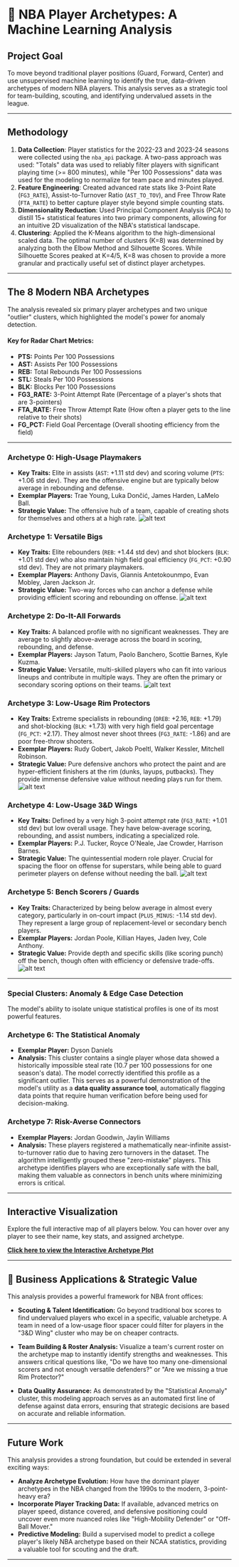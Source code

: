 # 🏀 NBA Player Archetypes: A Machine Learning Analysis

## Project Goal
To move beyond traditional player positions (Guard, Forward, Center) and use unsupervised machine learning to identify the true, data-driven archetypes of modern NBA players. This analysis serves as a strategic tool for team-building, scouting, and identifying undervalued assets in the league.

---

## Methodology
1.  **Data Collection**: Player statistics for the 2022-23 and 2023-24 seasons were collected using the `nba_api` package. A two-pass approach was used: "Totals" data was used to reliably filter players with significant playing time (>= 800 minutes), while "Per 100 Possessions" data was used for the modeling to normalize for team pace and minutes played.
2.  **Feature Engineering**: Created advanced rate stats like 3-Point Rate (`FG3_RATE`), Assist-to-Turnover Ratio (`AST_TO_TOV`), and Free Throw Rate (`FTA_RATE`) to better capture player style beyond simple counting stats.
3.  **Dimensionality Reduction**: Used Principal Component Analysis (PCA) to distill 15+ statistical features into two primary components, allowing for an intuitive 2D visualization of the NBA's statistical landscape.
4.  **Clustering**: Applied the K-Means algorithm to the high-dimensional scaled data. The optimal number of clusters (K=8) was determined by analyzing both the Elbow Method and Silhouette Scores. While Silhouette Scores peaked at K=4/5, K=8 was chosen to provide a more granular and practically useful set of distinct player archetypes.

---

## The 8 Modern NBA Archetypes

The analysis revealed six primary player archetypes and two unique "outlier" clusters, which highlighted the model's power for anomaly detection.

#### Key for Radar Chart Metrics:
* **PTS:** Points Per 100 Possessions
* **AST:** Assists Per 100 Possessions
* **REB:** Total Rebounds Per 100 Possessions
* **STL:** Steals Per 100 Possessions
* **BLK:** Blocks Per 100 Possessions
* **FG3_RATE:** 3-Point Attempt Rate (Percentage of a player's shots that are 3-pointers)
* **FTA_RATE:** Free Throw Attempt Rate (How often a player gets to the line relative to their shots)
* **FG_PCT:** Field Goal Percentage (Overall shooting efficiency from the field)
---

### Archetype 0: High-Usage Playmakers
* **Key Traits:** Elite in assists (`AST`: +1.11 std dev) and scoring volume (`PTS`: +1.06 std dev). They are the offensive engine but are typically below average in rebounding and defense.
* **Exemplar Players:** Trae Young, Luka Dončić, James Harden, LaMelo Ball.
* **Strategic Value:** The offensive hub of a team, capable of creating shots for themselves and others at a high rate.
![alt text](archetype_0_radar.png)

### Archetype 1: Versatile Bigs
* **Key Traits:** Elite rebounders (`REB`: +1.44 std dev) and shot blockers (`BLK`: +1.01 std dev) who also maintain high field goal efficiency (`FG_PCT`: +0.90 std dev). They are not primary playmakers.
* **Exemplar Players:** Anthony Davis, Giannis Antetokounmpo, Evan Mobley, Jaren Jackson Jr.
* **Strategic Value:** Two-way forces who can anchor a defense while providing efficient scoring and rebounding on offense.
![alt text](archetype_1_radar.png)


### Archetype 2: Do-It-All Forwards
* **Key Traits:** A balanced profile with no significant weaknesses. They are average to slightly above-average across the board in scoring, rebounding, and defense.
* **Exemplar Players:** Jayson Tatum, Paolo Banchero, Scottie Barnes, Kyle Kuzma.
* **Strategic Value:** Versatile, multi-skilled players who can fit into various lineups and contribute in multiple ways. They are often the primary or secondary scoring options on their teams.
![alt text](archetype_2_radar.png)

### Archetype 3: Low-Usage Rim Protectors
* **Key Traits:** Extreme specialists in rebounding (`OREB`: +2.16, `REB`: +1.79) and shot-blocking (`BLK`: +1.73) with very high field goal percentage (`FG_PCT`: +2.17). They almost never shoot threes (`FG3_RATE`: -1.86) and are poor free-throw shooters.
* **Exemplar Players:** Rudy Gobert, Jakob Poeltl, Walker Kessler, Mitchell Robinson.
* **Strategic Value:** Pure defensive anchors who protect the paint and are hyper-efficient finishers at the rim (dunks, layups, putbacks). They provide immense defensive value without needing plays run for them.
![alt text](archetype_3_radar.png)

### Archetype 4: Low-Usage 3&D Wings
* **Key Traits:** Defined by a very high 3-point attempt rate (`FG3_RATE`: +1.01 std dev) but low overall usage. They have below-average scoring, rebounding, and assist numbers, indicating a specialized role.
* **Exemplar Players:** P.J. Tucker, Royce O'Neale, Jae Crowder, Harrison Barnes.
* **Strategic Value:** The quintessential modern role player. Crucial for spacing the floor on offense for superstars, while being able to guard perimeter players on defense without needing the ball.
![alt text](archetype_4_radar.png)

### Archetype 5: Bench Scorers / Guards
* **Key Traits:** Characterized by being below average in almost every category, particularly in on-court impact (`PLUS_MINUS`: -1.14 std dev). They represent a large group of replacement-level or secondary bench players.
* **Exemplar Players:** Jordan Poole, Killian Hayes, Jaden Ivey, Cole Anthony.
* **Strategic Value:** Provide depth and specific skills (like scoring punch) off the bench, though often with efficiency or defensive trade-offs.
![alt text](archetype_5_radar.png)

---

### Special Clusters: Anomaly & Edge Case Detection

The model's ability to isolate unique statistical profiles is one of its most powerful features.

### Archetype 6: The Statistical Anomaly
* **Exemplar Player:** Dyson Daniels
* **Analysis:** This cluster contains a single player whose data showed a historically impossible steal rate (10.7 per 100 possessions for one season's data). The model correctly identified this profile as a significant outlier. This serves as a powerful demonstration of the model's utility as a **data quality assurance tool**, automatically flagging data points that require human verification before being used for decision-making.

### Archetype 7: Risk-Averse Connectors
* **Exemplar Players:** Jordan Goodwin, Jaylin Williams
* **Analysis:** These players registered a mathematically near-infinite assist-to-turnover ratio due to having zero turnovers in the dataset. The algorithm intelligently grouped these "zero-mistake" players. This archetype identifies players who are exceptionally safe with the ball, making them valuable as connectors in bench units where minimizing errors is critical.

---

## Interactive Visualization

Explore the full interactive map of all players below. You can hover over any player to see their name, key stats, and assigned archetype.

**[Click here to view the Interactive Archetype Plot](https://Peter1223.github.io/nba-player-archetypes/nba_player_archetypes_interactive_plot.html)**

---

## 💼 Business Applications & Strategic Value

This analysis provides a powerful framework for NBA front offices:

* **Scouting & Talent Identification:** Go beyond traditional box scores to find undervalued players who excel in a specific, valuable archetype. A team in need of a low-usage floor spacer could filter for players in the "3&D Wing" cluster who may be on cheaper contracts.

* **Team Building & Roster Analysis:** Visualize a team's current roster on the archetype map to instantly identify strengths and weaknesses. This answers critical questions like, "Do we have too many one-dimensional scorers and not enough versatile defenders?" or "Are we missing a true Rim Protector?"

* **Data Quality Assurance:** As demonstrated by the "Statistical Anomaly" cluster, this modeling approach serves as an automated first line of defense against data errors, ensuring that strategic decisions are based on accurate and reliable information.

---

## Future Work

This analysis provides a strong foundation, but could be extended in several exciting ways:

* **Analyze Archetype Evolution:** How have the dominant player archetypes in the NBA changed from the 1990s to the modern, 3-point-heavy era?
* **Incorporate Player Tracking Data:** If available, advanced metrics on player speed, distance covered, and defensive positioning could uncover even more nuanced roles like "High-Mobility Defender" or "Off-Ball Mover."
* **Predictive Modeling:** Build a supervised model to predict a college player's likely NBA archetype based on their NCAA statistics, providing a valuable tool for scouting and the draft.

---